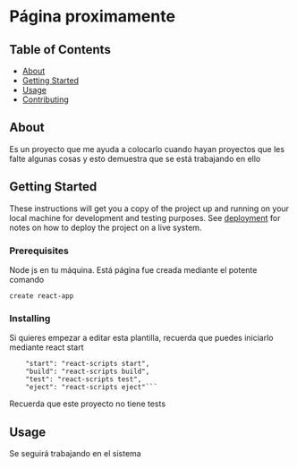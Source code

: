 # Página proximamente

## Table of Contents

- [About](#about)
- [Getting Started](#getting_started)
- [Usage](#usage)
- [Contributing](../CONTRIBUTING.md)

## About <a name = "about"></a>

Es un proyecto que me ayuda a colocarlo cuando hayan proyectos que les falte algunas cosas y esto demuestra que se está trabajando en ello

## Getting Started <a name = "getting_started"></a>

These instructions will get you a copy of the project up and running on your local machine for development and testing purposes. See [deployment](#deployment) for notes on how to deploy the project on a live system.

### Prerequisites

Node js en tu máquina. Está página fue creada mediante el potente comando

```
create react-app
```

### Installing

Si quieres empezar a editar esta plantilla, recuerda que puedes iniciarlo mediante react start

````
    "start": "react-scripts start",
    "build": "react-scripts build",
    "test": "react-scripts test",
    "eject": "react-scripts eject"```
````

Recuerda que este proyecto no tiene tests

## Usage <a name = "usage"></a>

Se seguirá trabajando en el sistema
